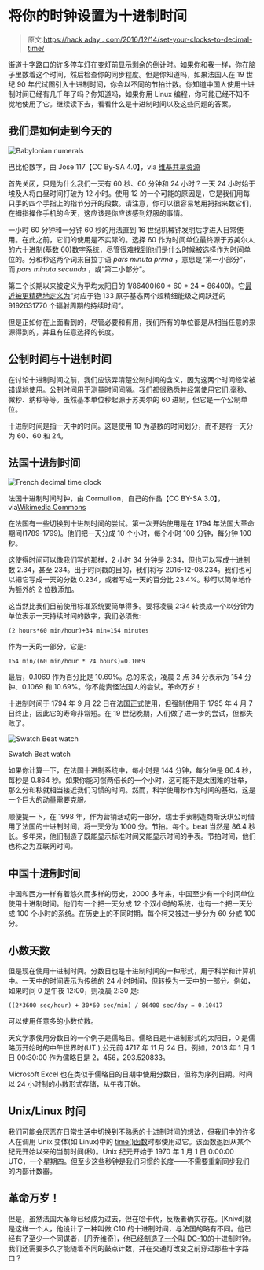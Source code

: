 # 将你的时钟设置为十进制时间

> 原文:[https://hack aday . com/2016/12/14/set-your-clocks-to-decimal-time/](https://hackaday.com/2016/12/14/set-your-clocks-to-decimal-time/)

街道十字路口的许多停车灯在变灯前显示剩余的倒计时。如果你和我一样，你在脑子里数着这个时间，然后检查你的同步程度。但是你知道吗，如果法国人在 19 世纪 90 年代试图引入十进制时间，你会以不同的节拍计数。你知道中国人使用十进制时间已经有几千年了吗？你知道吗，如果你用 Linux 编程，你可能已经不知不觉地使用了它。继续读下去，看看什么是十进制时间以及这些问题的答案。

## 我们是如何走到今天的

![Babylonian numerals](../Images/7ea8c80a0903ce1dc8a57cdbf366ec58.png)

巴比伦数字，由 Jose 117【CC By-SA 4.0】，via [维基共享资源](https://en.wikipedia.org/wiki/File:Babylonian_numerals.svg)

首先关闭，只是为什么我们一天有 60 秒、60 分钟和 24 小时？一天 24 小时始于埃及人将白昼时间打破为 12 小时。使用 12 的一个可能的原因是，它是我们用每只手的四个手指上的指节分开的段数。请注意，你可以很容易地用拇指来数它们，在拇指操作手机的今天，这应该是你应该感到舒服的事情。

一小时 60 分钟和一分钟 60 秒的用法直到 16 世纪机械钟发明后才进入日常使用。在此之前，它们的使用是不实际的。选择 60 作为时间单位最终源于苏美尔人的六十进制(基数 60)数字系统，尽管很难找到他们是什么时候被选择作为时间单位的。分和秒这两个词来自拉丁语 *pars minuta prima* ，意思是“第一小部分”，而 *pars minuta secunda* ，或“第二小部分”。

第二个长期以来被定义为平均太阳日的 1/86400(60 * 60 * 24 = 86400)。它[最近被更精确地定义为](http://physics.nist.gov/cuu/Units/second.html)“对应于铯 133 原子基态两个超精细能级之间跃迁的 9192631770 个辐射周期的持续时间”。

但是正如你在上面看到的，尽管必要和有用，我们所有的单位都是从相当任意的来源得到的，并且有任意选择的长度。

## 公制时间与十进制时间

在讨论十进制时间之前，我们应该弄清楚公制时间的含义，因为这两个时间经常被错误地使用。公制时间用于测量时间间隔。我们都很熟悉并经常使用它们:毫秒、微秒、纳秒等等。虽然基本单位秒起源于苏美尔的 60 进制，但它是一个公制单位。

十进制时间是指一天中的时间。这是使用 10 为基数的时间划分，而不是将一天分为 60、60 和 24。

## 法国十进制时间

![French decimal time clock](../Images/dc4fff9241c092aa6caef5491f08eb7f.png)

法国十进制时间时钟，由 Cormullion，自己的作品【CC BY-SA 3.0】，via[Wikimedia Commons](https://en.wikipedia.org/wiki/File:Clock-french-republic.jpg)

在法国有一些切换到十进制时间的尝试。第一次开始使用是在 1794 年法国大革命期间(1789-1799)。他们把一天分成 10 个小时，每个小时 100 分钟，每分钟 100 秒。

这使得时间可以像我们写的那样，2 小时 34 分钟是 2:34，但也可以写成十进制数 2.34，甚至 234。出于时间戳的目的，我们将写 2016-12-08.234。我们也可以把它写成一天的分数 0.234，或者写成一天的百分比 23.4%。秒可以简单地作为额外的 2 位数添加。

这当然比我们目前使用标准系统要简单得多。要将凌晨 2:34 转换成一个以分钟为单位表示一天持续时间的数字，我们必须做:

```
(2 hours*60 min/hour)+34 min=154 minutes
```

作为一天的一部分，它是:

```
154 min/(60 min/hour * 24 hours)=0.1069
```

最后，0.1069 作为百分比是 10.69%。总的来说，凌晨 2 点 34 分表示为 154 分钟、0.1069 和 10.69%。你不能责怪法国人的尝试。革命万岁！

十进制时间于 1794 年 9 月 22 日在法国正式使用，但强制使用于 1795 年 4 月 7 日终止，因此它的寿命非常短。在 19 世纪晚期，人们做了进一步的尝试，但都失败了。

![Swatch Beat watch](../Images/b6cb0af47022c1ada3a7ffe01e0ec5c0.png)

Swatch Beat watch

如果你计算一下，在法国十进制系统中，每小时是 144 分钟，每分钟是 86.4 秒，每秒是 0.864 秒。如果你能习惯两倍长的一个小时，这可能不是太困难的壮举，那么分和秒就相当接近我们习惯的时间。然而，科学使用秒作为时间的基础，这是一个巨大的动量需要克服。

顺便提一下，在 1998 年，作为营销活动的一部分，瑞士手表制造商斯沃琪公司借用了法国的十进制时间，将一天分为 1000 分。节拍。每个。beat 当然是 86.4 秒长。多年来，他们制造了既能显示标准时间又能显示时间的手表。节拍时间，他们也称之为互联网时间。

## 中国十进制时间

中国和西方一样有着悠久而多样的历史，2000 多年来，中国至少有一个时间单位使用十进制时间。他们有一个把一天分成 12 个双小时的系统，也有一个把一天分成 100 个小时的系统。在历史上的不同时期，每个柯又被进一步分为 60 分或 100 分。

## 小数天数

但是现在使用十进制时间。分数日也是十进制时间的一种形式，用于科学和计算机中。一天中的时间表示为传统的 24 小时时间，但转换为一天中的一部分。例如，如果时间 0 是午夜 12:00，则凌晨 2:30 是:

```
((2*3600 sec/hour) + 30*60 sec/min) / 86400 sec/day = 0.10417
```

可以使用任意多的小数位数。

天文学家使用分数日的一个例子是儒略日。儒略日是十进制形式的太阳日，0 是儒略历开始时的中午世界时(UT ),公元前 4717 年 11 月 24 日。例如，2013 年 1 月 1 日 00:30:00 作为儒略日是 2，456，293.520833。

Microsoft Excel 也在类似于儒略日的日期中使用分数日，但称为序列日期。时间以 24 小时制的小数形式存储，从午夜开始。

## Unix/Linux 时间

我们可能会厌恶在日常生活中切换到不熟悉的十进制时间的想法，但我们中的许多人在调用 Unix 变体(如 Linux)中的 [time()函数](https://en.wikipedia.org/wiki/C_date_and_time_functions)时都使用过它。该函数返回从某个纪元开始以来的当前时间(秒)。Unix 纪元开始于 1970 年 1 月 1 日 0:00:00 UTC，一个星期四。但至少这些秒钟是我们习惯的长度——不需要重新同步我们的内部计数器。

## 革命万岁！

但是，虽然法国大革命已经成为过去，但在哈卡代，反叛者确实存在。[Knivd]就是这样一个人，他设计了一种叫做 C10 的十进制时间，与法国的略有不同。他已经有了至少一个同谋者，[丹乔维奇]，他已经[制造了一个叫 DC-10](http://hackaday.com/2016/12/02/decimal-time-clocks-in-under-1-kb/)的十进制时钟。我们还需要多久才能随着不同的鼓点计数，并在交通灯改变之前穿过那些十字路口？